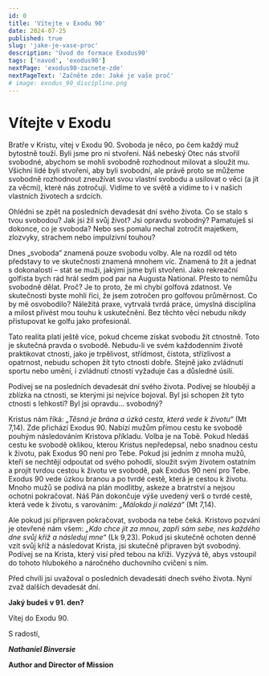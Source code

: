 ```yaml
---
id: 0
title: 'Vítejte v Exodu 90'
date: 2024-07-25
published: true
slug: 'jake-je-vase-proc'
description: 'Úvod do formace Exodus90'
tags: ['navod', 'exodus90']
nextPage: 'exodus90-zacnete-zde'
nextPageText: 'Začněte zde: Jaké je vaše proč'
# image: exodus_90_discipline.png
---
```


# Vítejte v Exodu

Bratře v Kristu,
vítej v Exodu 90. Svoboda je něco, po čem každý muž bytostně touží. Byli jsme pro ni stvořeni. Náš nebeský Otec nás stvořil svobodné, abychom se mohli svobodně rozhodnout milovat a sloužit mu. Všichni lidé byli stvořeni, aby byli svobodní, ale právě proto se můžeme svobodně rozhodnout zneužívat svou vlastní svobodu
a usilovat o věci (a jít za věcmi), které nás zotročují. Vidíme to ve světě a vidíme to i v našich vlastních životech a srdcích.

Ohlédni se zpět na posledních devadesát dní svého života. Co se stalo s tvou svobodou? Jak jsi žil svůj život?
Jsi opravdu svobodný? Pamatuješ si dokonce, co je svoboda? Nebo ses pomalu nechal zotročit majetkem, zlozvyky, strachem nebo impulzivní touhou?

Dnes „svoboda“ znamená pouze svobodu volby. Ale na rozdíl od této představy to ve skutečnosti znamená mnohem víc. Znamená to žít a jednat s dokonalostí – stát se muži, jakými jsme byli stvořeni. Jako rekreační golfista bych rád hrál sedm pod par na Augusta National. Přesto to nemůžu svobodně dělat. Proč? Je to proto,
že mi chybí golfová zdatnost. Ve skutečnosti byste mohli říci, že jsem zotročen pro golfovou průměrnost.
Co by mě osvobodilo? Náležitá praxe, vytrvalá tvrdá práce, úmyslná disciplína a milost přivést mou touhu
k uskutečnění. Bez těchto věcí nebudu nikdy přistupovat ke golfu jako profesionál.

Tato realita platí ještě více, pokud chceme získat svobodu žít ctnostně. Toto je skutečná pravda o svobodě. Nebudu-li ve svém každodenním životě praktikovat ctnosti, jako je trpělivost, střídmost, čistota, střízlivost
a opatrnost, nebudu schopen žít tyto ctnosti dobře. Stejně jako zvládnutí sportu nebo umění, i zvládnutí ctností vyžaduje čas a důsledné úsilí.

Podívej se na posledních devadesát dní svého života. Podívej se hlouběji a zblízka na ctnosti, se kterými jsi nejvíce bojoval. Byl jsi schopen žít tyto ctnosti s lehkostí? Byl jsi opravdu… svobodný?

Kristus nám říká: _„Těsná je brána a úzká cesta, která vede k životu“_ (Mt 7,14). Zde přichází Exodus 90.
Nabízí mužům přímou cestu ke svobodě pouhým následováním Kristova příkladu. Volba je na Tobě.
Pokud hledáš cestu ke svobodě oklikou, kterou Kristus nepředepsal, nebo snadnou cestu k životu, pak Exodus 90 není pro Tebe. Pokud jsi jedním z mnoha mužů, kteří se nechtějí odpoutat od svého pohodlí, sloužit svým životem ostatním a projít tvrdou cestou k životu ve svobodě, pak Exodus 90 není pro Tebe. Exodus 90 vede úzkou branou a po tvrdé cestě, která je cestou k životu. Mnoho mužů se podívá na plán modlitby, askeze
a bratrství a nejsou ochotni pokračovat. Náš Pán dokončuje výše uvedený verš o tvrdé cestě, která vede k životu, s varováním: _„Málokdo ji nalézá“_ (Mt 7,14).

Ale pokud jsi připraven pokračovat, svoboda na tebe čeká. Kristovo pozvání je otevřené nám všem: _„Kdo chce jít za mnou, zapři sám sebe, nes každého dne svůj kříž a následuj mne“_ (Lk 9,23). Pokud jsi skutečně ochoten denně vzít svůj kříž a následovat Krista, jsi skutečně připraven být svobodný. Podívej se na Krista, který visí před tebou na kříži. Vyzývá tě, abys vstoupil do tohoto hlubokého a náročného duchovního cvičení s ním.

Před chvílí jsi uvažoval o posledních devadesáti dnech svého života. Nyní zvaž dalších devadesát dní.

**Jaký budeš v 91. den?**

Vítej do Exodu 90.

S radostí,

**_Nathaniel Binversie_**

**Author and Director of Mission**
